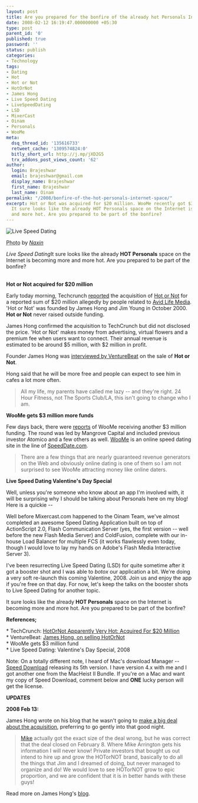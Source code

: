 ```yaml
---
layout: post
title: Are you prepared for the bonfire of the already hot Personals Internet Space
date: 2008-02-12 16:19:47.000000000 +05:30
type: post
parent_id: '0'
published: true
password: ''
status: publish
categories:
- Technology
tags:
- Dating
- Hot
- Hot or Not
- HotOrNot
- James Hong
- Live Speed Dating
- LiveSpeedDating
- LSD
- MixerCast
- Oinam
- Personals
- WooMe
meta:
  dsq_thread_id: '135616733'
  retweet_cache: '1309574824:0'
  bitly_short_url: http://j.mp/jXD2G5
  trx_addons_post_views_count: '62'
author:
  login: Brajeshwar
  email: brajeshwar@gmail.com
  display_name: Brajeshwar
  first_name: Brajeshwar
  last_name: Oinam
permalink: "/2008/bonfire-of-the-hot-personals-internet-space/"
excerpt: Hot or Not was acquired for $20 million. WooMe recently got $3 million funding.
  It sure looks like the already HOT Personals space on the Internet is becoming more
  and more hot. Are you prepared to be part of the bonfire?
---
```

<div class="figure"><img src="{{ site.baseurl }}/assets/2008/02/dating.jpg" alt="Live Speed Dating" />
<p class="credit"><abbr class="type" title="Photograph">Photo</abbr> by <cite><a href="http://www.flickr.com/photos/naixn/2055350268">Naxin</a></cite></p>
<p class="caption"><em class="title">Live Speed Dating</em>It sure looks like the already <strong>HOT Personals</strong> space on the Internet is becoming more and more hot. Are you prepared to be part of the bonfire?</p>
</div>
<p><!--more--><br />
<strong>Hot or Not acquired for $20 million</strong></p>
<p>Early today morning, Techcrunch <a href="http://www.techcrunch.com/2008/02/11/hotornot-apparently-very-hot-acquired-for-20-million/">reported</a> the acquisition of <a href="http://www.hotornot.com/">Hot or Not</a> for a reported sum of $20 million allegedly by people related to <a href="http://www.avidlifemedia.com/">Avid Life Media</a>. 'Hot or Not' was founded by James Hong and Jim Young in October 2000. <strong>Hot or Not</strong> never raised outside funding.</p>
<p>James Hong confirmed the acquisition to TechCrunch but did not disclosed the price. 'Hot or Not' makes money from advertising, virtual flowers and a premium fee when users want to connect. Their annual revenue is estimated to be around $5 million, with $2 million in profit.</p>
<p>Founder James Hong was <a href="http://venturebeat.com/2008/02/11/james-hong-on-selling-hotornot/">interviewed by VentureBeat</a> on the sale of <strong>Hot or Not</strong>.</p>
<p>Hong said that he will be more free and people can expect to see him in cafes a lot more often.</p>
<blockquote><p>All my life, my parents have called me lazy -- and they're right.  24 Hour Fitness, not The Sports Club/LA, this isn't going to change who I am.</p></blockquote>
<p><strong>WooMe gets $3 million more funds</strong></p>
<p>Few days back, there were <a href="http://www.somewhatfrank.com/2008/02/woome-attracts.html">reports</a> of WooMe receiving another $3 million funding. The round was led by Mangrove Capital and included previous investor Atomico and a few others as well.  <a href="http://woome.com/">WooMe</a> is an online speed dating site in the line of <a href="http://www.speeddate.com/">SpeedDate.com</a>.</p>
<blockquote><p>There are a few things that are nearly guaranteed revenue generators on the Web and obviously online dating is one of them so I am not surprised to see WooMe attracting money like online daters.</p></blockquote>
<p><!-- adman --></p>
<p><strong>Live Speed Dating Valentine's Day Special</strong></p>
<p>Well, unless you're someone who know about an app I'm involved with, it will be surprising why I should be talking about Personals here on my blog! Here is a quickie --</p>
<p>Well before Mixercast.com happened to the Oinam Team, we've almost completed an awesome Speed Dating Application built on top of ActionScript 2.0, Flash Communication Server (yes, the first version -- well before the new Flash Media Server) and ColdFusion, complete with our in-house Load Balancer for multiple FCS (it works flawlessly even today, though I would love to lay my hands on Adobe's Flash Media Interactive Server 3).</p>
<p>I've been resurrecting Live Speed Dating (LSD) for quite sometime after it got a booster shot and I was able to <em>botox</em> our application a bit. We're doing a very soft re-launch this coming Valentine, 2008. Join us and enjoy the app if you're free on that day. For now, let's keep the talks on the booster shots to Live Speed Dating for another topic.</p>
<p>It sure looks like the already <strong>HOT Personals</strong> space on the Internet is becoming more and more hot. Are you prepared to be part of the bonfire?</p>
<p><strong>References;</strong></p>
<p>* TechCrunch: <a href="http://www.techcrunch.com/2008/02/11/hotornot-apparently-very-hot-acquired-for-20-million/">HotOrNot Apparently Very Hot: Acquired For $20 Million</a><br />
* VentureBeat: <a href="http://venturebeat.com/2008/02/11/james-hong-on-selling-hotornot/">James Hong, on selling HotOrNot</a><br />
* WooMe gets $3 million fund<br />
* Live Speed Dating: Valentine's Day Special, 2008</p>
<p><span class="codeRed">Note:</span> On a totally different note, I heard of Mac's download Manager -- <a href="http://www.yazsoft.com/">Speed Download</a> releasing its 5th version. I have version 4.x with me and I got another one from the MacHeist II Bundle. If you're on a Mac and want my copy of Speed Download, comment below and <strong>ONE</strong> lucky person will get the license.</p>
<p><strong>UPDATES</strong></p>
<p><strong>2008 Feb 13:</strong></p>
<p>James Hong wrote on his blog that he wasn't going to <a href="http://blog.jhong.org/2008/02/so-long-hotornot-and-thanks-for-all.html">make a big deal about the acquisition</a>, preferring to go gently into that good night.</p>
<blockquote><p><a href="http://www.techcrunch.com/">Mike</a> actually got the exact size of the deal wrong, but he was correct that the deal closed on February 8. Where Mike Arrington gets his information I will never know! Private investors that bought us out intend to hire up and grow the HOTorNOT brand, basically to do all the things that Jim and I dreamed of doing, but never managed to organize and do! We would love to see HOTorNOT grow to epic proportion, and we are confident that it is in better hands with these guys!</p></blockquote>
<p>Read more on James Hong's <a href="http://blog.jhong.org/2008/02/so-long-hotornot-and-thanks-for-all.html">blog</a>.</p>
